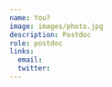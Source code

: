 ```yaml
---
name: You?
image: images/photo.jpg
description: Postdoc
role: postdoc
links:
  email: 
  twitter: 
---
```


